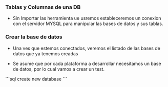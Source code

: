 ### Tablas y Columnas de una DB

- Sin Importar las herramienta ue usremos estableceremos un conexion con el servidor MYSQL para manipular las bases de datos y sus tablas.

### Crear la base de datos

- Una ves que estemos conectados, veremos el listado de las bases de datos que ya tenemos creadas

- Se asume que por cada plataforma a desarrollar necesitamos un base de datos, por lo cual vamos a crear un test.

´´´sql
create new database
´´´